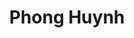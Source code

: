 ---
layout: member
category: student
title: Phong Huynh
image: PhongHuynh.jpg
role: student
permalink: 'team/PhongHuynh'
social:
    twitter: 
    linkedin: https://www.linkedin.com/in/phong-huynh-713335212/
    google-scholar: 
    github: 
    website:
    orcid: 
    research-gate: 
education:
 - Studying Computer Science at Ho Chi Minh city University of Technology
---